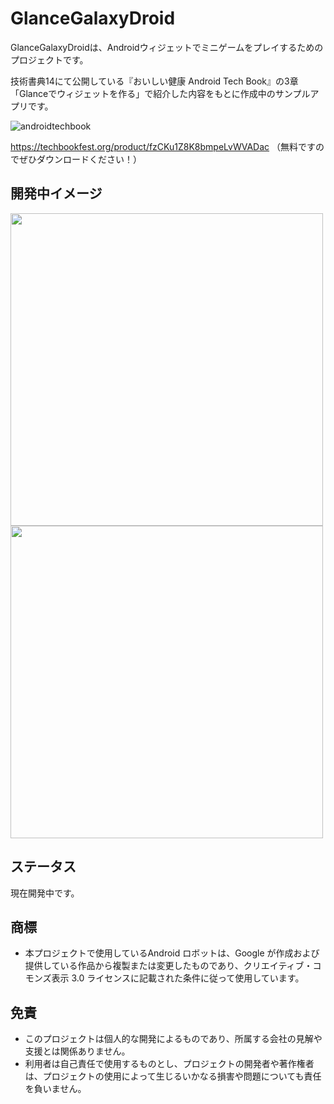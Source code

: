 # GlanceGalaxyDroid
 
GlanceGalaxyDroidは、Androidウィジェットでミニゲームをプレイするためのプロジェクトです。

技術書典14にて公開している『おいしい健康 Android Tech Book』の3章「Glanceでウィジェットを作る」で紹介した内容をもとに作成中のサンプルアプリです。

![androidtechbook](https://github.com/kumokumot/GlanceGalaxyDroid/assets/87587734/ed3c423b-72cc-46ad-8a15-884f4fc76e99)

https://techbookfest.org/product/fzCKu1Z8K8bmpeLvWVADac （無料ですのでぜひダウンロードください！）



## 開発中イメージ
<img height="500" src="https://github.com/kumokumot/GlanceGalaxyDroid/assets/87587734/4fe06fa5-8e13-4135-876d-b83668bc0237">
<img height="500" src="https://github.com/kumokumot/GlanceGalaxyDroid/assets/87587734/488a7597-be1f-4bba-81d6-21552716bb2a">


## ステータス
現在開発中です。


## 商標
- 本プロジェクトで使用しているAndroid ロボットは、Google が作成および提供している作品から複製または変更したものであり、クリエイティブ・コモンズ表示 3.0 ライセンスに記載された条件に従って使用しています。


## 免責
- このプロジェクトは個人的な開発によるものであり、所属する会社の見解や支援とは関係ありません。
- 利用者は自己責任で使用するものとし、プロジェクトの開発者や著作権者は、プロジェクトの使用によって生じるいかなる損害や問題についても責任を負いません。
